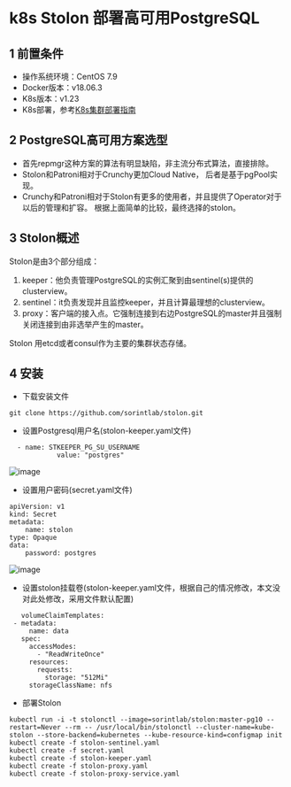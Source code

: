 # k8s Stolon 部署高可用PostgreSQL
## 1 前置条件
- 操作系统环境：CentOS 7.9
- Docker版本：v18.06.3
- K8s版本：v1.23
- K8s部署，参考[K8s集群部署指南](./K8sClusterDeployment.md)
## 2 PostgreSQL高可用方案选型
- 首先repmgr这种方案的算法有明显缺陷，非主流分布式算法，直接排除。
- Stolon和Patroni相对于Crunchy更加Cloud Native， 后者是基于pgPool实现。
- Crunchy和Patroni相对于Stolon有更多的使用者，并且提供了Operator对于以后的管理和扩容。
根据上面简单的比较，最终选择的stolon。
## 3 Stolon概述
Stolon是由3个部分组成：
1. keeper：他负责管理PostgreSQL的实例汇聚到由sentinel(s)提供的clusterview。
2. sentinel：it负责发现并且监控keeper，并且计算最理想的clusterview。
3. proxy：客户端的接入点。它强制连接到右边PostgreSQL的master并且强制关闭连接到由非选举产生的master。

Stolon 用etcd或者consul作为主要的集群状态存储。
## 4 安装
- 下载安装文件
```
git clone https://github.com/sorintlab/stolon.git
```
- 设置Postgresql用户名(stolon-keeper.yaml文件)
```
  - name: STKEEPER_PG_SU_USERNAME
            value: "postgres"
```

![image](https://github.com/kenlab-chung/kenlab-chung.github.io/assets/59462735/4be69dbb-3b1e-4493-96a1-a026d58e9aad)

- 设置用户密码(secret.yaml文件)
```
apiVersion: v1
kind: Secret
metadata:
    name: stolon
type: Opaque
data:
    password: postgres
```
![image](https://github.com/kenlab-chung/kenlab-chung.github.io/assets/59462735/8254d090-ee8c-4cac-84fc-99c8b36aabca)

- 设置stolon挂载卷(stolon-keeper.yaml文件，根据自己的情况修改，本文没对此处修改，采用文件默认配置)
 ```
    volumeClaimTemplates:
  - metadata:
      name: data
    spec:
      accessModes:
        - "ReadWriteOnce"
      resources:
        requests:
          storage: "512Mi"
      storageClassName: nfs
   ```
- 部署Stolon
```
kubectl run -i -t stolonctl --image=sorintlab/stolon:master-pg10 --restart=Never --rm -- /usr/local/bin/stolonctl --cluster-name=kube-stolon --store-backend=kubernetes --kube-resource-kind=configmap init
kubectl create -f stolon-sentinel.yaml
kubectl create -f secret.yaml
kubectl create -f stolon-keeper.yaml
kubectl create -f stolon-proxy.yaml
kubectl create -f stolon-proxy-service.yaml
```
